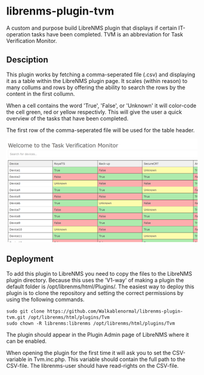 # librenms-plugin-tvm

A custom and purpose build LibreNMS plugin that displays if certain IT-operation tasks have been completed. TVM is an abbreviation for Task Verification Monitor.

## Desciption

This plugin works by fetching a comma-seperated file (.csv) and displaying it as a table within the LibreNMS plugin page. It scales (within reason) to many collums and rows by offering the ability to search the rows by the content in the first collumn.

When a cell contains the word 'True', 'False', or 'Unknown' it will color-code the cell green, red or yellow respectivly. This will give the user a quick overview of the tasks that have been completed.

The first row of the comma-seperated file will be used for the table header.

![An example of TVM!](/assets/images/Example.PNG "TVM")

## Deployment

To add this plugin to LibreNMS you need to copy the files to the LibreNMS plugin directory. Because this uses the 'V1-way' of making a plugin the default folder is /opt/librenms/html/Plugins/. The easiest way to deploy this plugin is to clone the repository and setting the correct permissions by using the following commands.

    sudo git clone https://github.com/Walkablenormal/librenms-plugin-tvm.git /opt/librenms/html/plugins/Tvm
    sudo chown -R librenms:librenms /opt/librenms/html/plugins/Tvm

The plugin should appear in the Plugin Admin page of LibreNMS where it can be enabled.

When opening the plugin for the first time it will ask you to set the CSV-variable in Tvm.inc.php. This variable should contain the full path to the CSV-file. The librenms-user should have read-rights on the CSV-file.
